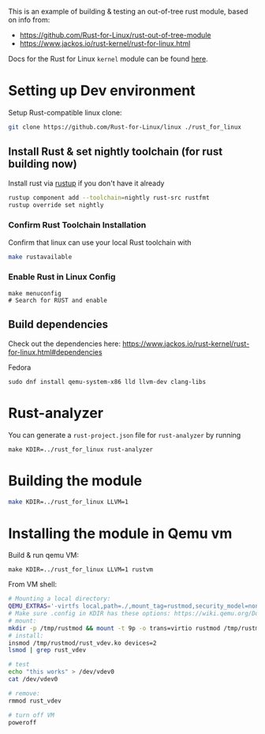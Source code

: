 This is an example of building & testing an out-of-tree rust module, based on info from:

- https://github.com/Rust-for-Linux/rust-out-of-tree-module
- https://www.jackos.io/rust-kernel/rust-for-linux.html

Docs for the Rust for Linux `kernel` module can be found [here](https://rust-for-linux.github.io/docs/kernel/index.html).

# Setting up Dev environment

Setup Rust-compatible linux clone:

```sh
git clone https://github.com/Rust-for-Linux/linux ./rust_for_linux
```

## Install Rust & set nightly toolchain (for rust building now)

Install rust via [rustup](https://rustup.rs/) if you don't have it already

```sh
rustup component add --toolchain=nightly rust-src rustfmt
rustup override set nightly
```

### Confirm Rust Toolchain Installation
Confirm that linux can use your local Rust toolchain with

```sh
make rustavailable
```

### Enable Rust in Linux Config

```
make menuconfig
# Search for RUST and enable
```

## Build dependencies
Check out the dependencies here: https://www.jackos.io/rust-kernel/rust-for-linux.html#dependencies

Fedora
```
sudo dnf install qemu-system-x86 lld llvm-dev clang-libs
```

# Rust-analyzer
You can generate a `rust-project.json` file for `rust-analyzer` by running

```
make KDIR=../rust_for_linux rust-analyzer
```

# Building the module

```sh
make KDIR=../rust_for_linux LLVM=1
```

# Installing the module in Qemu vm

Build & run qemu VM:
```
make KDIR=../rust_for_linux LLVM=1 rustvm
```

From VM shell:
```sh
# Mounting a local directory:
QEMU_EXTRAS='-virtfs local,path=./,mount_tag=rustmod,security_model=none,id=rustmod' make rustvm
# Make sure .config in KDIR has these options: https://wiki.qemu.org/Documentation/9psetup
# mount:
mkdir -p /tmp/rustmod && mount -t 9p -o trans=virtio rustmod /tmp/rustmod
# install:
insmod /tmp/rustmod/rust_vdev.ko devices=2
lsmod | grep rust_vdev

# test
echo "this works" > /dev/vdev0
cat /dev/vdev0

# remove:
rmmod rust_vdev

# turn off VM
poweroff
```

